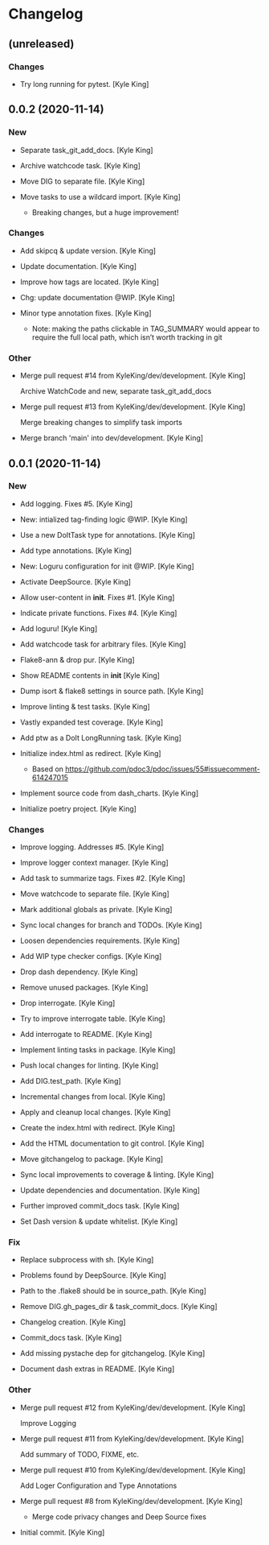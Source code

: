 # Changelog


## (unreleased)

### Changes

* Try long running for pytest. [Kyle King]


## 0.0.2 (2020-11-14)

### New

* Separate task_git_add_docs. [Kyle King]

* Archive watchcode task. [Kyle King]

* Move DIG to separate file. [Kyle King]

* Move tasks to use a wildcard import. [Kyle King]

  - Breaking changes, but a huge improvement!

### Changes

* Add skipcq & update version. [Kyle King]

* Update documentation. [Kyle King]

* Improve how tags are located. [Kyle King]

* Chg: update documentation @WIP. [Kyle King]

* Minor type annotation fixes. [Kyle King]

  - Note: making the paths clickable in TAG_SUMMARY would appear to require the full local path, which isn’t worth tracking in git

### Other

* Merge pull request #14 from KyleKing/dev/development. [Kyle King]

  Archive WatchCode and new, separate task_git_add_docs

* Merge pull request #13 from KyleKing/dev/development. [Kyle King]

  Merge breaking changes to simplify task imports

* Merge branch 'main' into dev/development. [Kyle King]


## 0.0.1 (2020-11-14)

### New

* Add logging. Fixes #5. [Kyle King]

* New: intialized tag-finding logic @WIP. [Kyle King]

* Use a new DoItTask type for annotations. [Kyle King]

* Add type annotations. [Kyle King]

* New: Loguru configuration for init @WIP. [Kyle King]

* Activate DeepSource. [Kyle King]

* Allow user-content in __init__. Fixes #1. [Kyle King]

* Indicate private functions. Fixes #4. [Kyle King]

* Add loguru! [Kyle King]

* Add watchcode task for arbitrary files. [Kyle King]

* Flake8-ann & drop pur. [Kyle King]

* Show README contents in __init__ [Kyle King]

* Dump isort & flake8 settings in source path. [Kyle King]

* Improve linting & test tasks. [Kyle King]

* Vastly expanded test coverage. [Kyle King]

* Add ptw as a DoIt LongRunning task. [Kyle King]

* Initialize index.html as redirect. [Kyle King]

  - Based on https://github.com/pdoc3/pdoc/issues/55#issuecomment-614247015

* Implement source code from dash_charts. [Kyle King]

* Initialize poetry project. [Kyle King]

### Changes

* Improve logging. Addresses #5. [Kyle King]

* Improve logger context manager. [Kyle King]

* Add task to summarize tags. Fixes #2. [Kyle King]

* Move watchcode to separate file. [Kyle King]

* Mark additional globals as private. [Kyle King]

* Sync local changes for branch and TODOs. [Kyle King]

* Loosen dependencies requirements. [Kyle King]

* Add WIP type checker configs. [Kyle King]

* Drop dash dependency. [Kyle King]

* Remove unused packages. [Kyle King]

* Drop interrogate. [Kyle King]

* Try to improve interrogate table. [Kyle King]

* Add interrogate to README. [Kyle King]

* Implement linting tasks in package. [Kyle King]

* Push local changes for linting. [Kyle King]

* Add DIG.test_path. [Kyle King]

* Incremental changes from local. [Kyle King]

* Apply and cleanup local changes. [Kyle King]

* Create the index.html with redirect. [Kyle King]

* Add the HTML documentation to git control. [Kyle King]

* Move gitchangelog to package. [Kyle King]

* Sync local improvements to coverage & linting. [Kyle King]

* Update dependencies and documentation. [Kyle King]

* Further improved commit_docs task. [Kyle King]

* Set Dash version & update whitelist. [Kyle King]

### Fix

* Replace subprocess with sh. [Kyle King]

* Problems found by DeepSource. [Kyle King]

* Path to the .flake8 should be in source_path. [Kyle King]

* Remove DIG.gh_pages_dir & task_commit_docs. [Kyle King]

* Changelog creation. [Kyle King]

* Commit_docs task. [Kyle King]

* Add missing pystache dep for gitchangelog. [Kyle King]

* Document dash extras in README. [Kyle King]

### Other

* Merge pull request #12 from KyleKing/dev/development. [Kyle King]

  Improve Logging

* Merge pull request #11 from KyleKing/dev/development. [Kyle King]

  Add summary of TODO, FIXME, etc.

* Merge pull request #10 from KyleKing/dev/development. [Kyle King]

  Add Loger Configuration and Type Annotations

* Merge pull request #8 from KyleKing/dev/development. [Kyle King]

  - Merge code privacy changes and Deep Source fixes

* Initial commit. [Kyle King]


